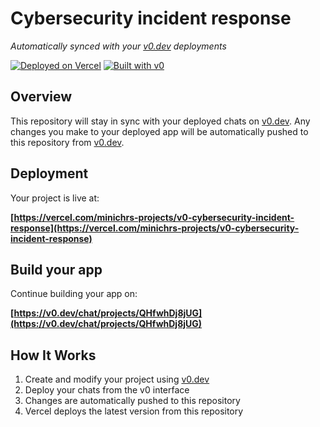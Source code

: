 # Cybersecurity incident response

*Automatically synced with your [v0.dev](https://v0.dev) deployments*

[![Deployed on Vercel](https://img.shields.io/badge/Deployed%20on-Vercel-black?style=for-the-badge&logo=vercel)](https://vercel.com/minichrs-projects/v0-cybersecurity-incident-response)
[![Built with v0](https://img.shields.io/badge/Built%20with-v0.dev-black?style=for-the-badge)](https://v0.dev/chat/projects/QHfwhDj8jUG)

## Overview

This repository will stay in sync with your deployed chats on [v0.dev](https://v0.dev).
Any changes you make to your deployed app will be automatically pushed to this repository from [v0.dev](https://v0.dev).

## Deployment

Your project is live at:

**[https://vercel.com/minichrs-projects/v0-cybersecurity-incident-response](https://vercel.com/minichrs-projects/v0-cybersecurity-incident-response)**

## Build your app

Continue building your app on:

**[https://v0.dev/chat/projects/QHfwhDj8jUG](https://v0.dev/chat/projects/QHfwhDj8jUG)**

## How It Works

1. Create and modify your project using [v0.dev](https://v0.dev)
2. Deploy your chats from the v0 interface
3. Changes are automatically pushed to this repository
4. Vercel deploys the latest version from this repository